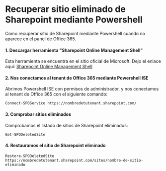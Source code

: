 # Recuperar sitio eliminado de Sharepoint mediante Powershell

Como recuperar sitio de Sharepoint mediante Powershell cuando no aparece en el panel de Office 365.

#### 1. Descargar herramienta "Sharepoint Online Management Shell"

Esta herramienta se encuentra en el sitio oficial de Microsoft. Dejo el enlace aquí: [Sharepoint Online Management Shell](https://www.microsoft.com/en-us/download/details.aspx?id=35588 "Sharepoint Online Management Shell")

#### 2. Nos conectamos al tenant de Office 365 mediante Powershell ISE

Abrimos Powershell ISE con permisos de administrador, y nos conectamos al tenant de Office 365 con el siguiente comando:

`Connect-SPOService https://nombredetutenant.sharepoint.com/`

#### 3. Comprobar sitios eliminados

Comprobamos el listado de sitios de Sharepoint eliminados:

`Get-SPODeletedSite`

#### 4. Restauramos el sitio de Sharepoint eliminado

`Restore-SPODeletedSite  https://nombredetutenant.sharepoint.com/sites/nombre-de-sitio-eliminado`

